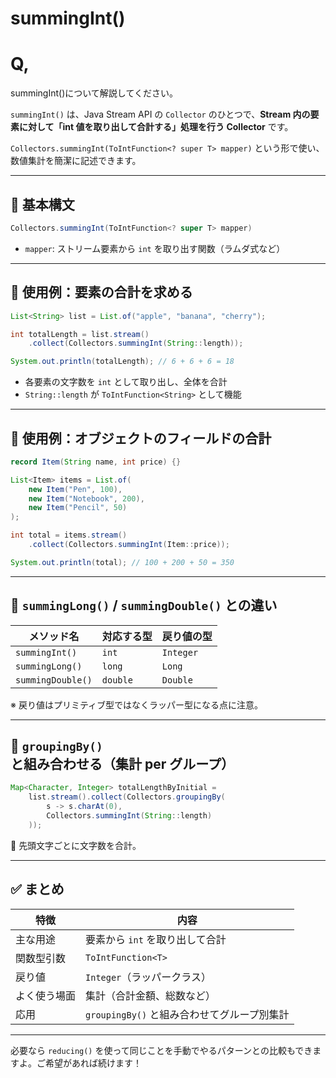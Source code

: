 # summingInt()

# Q,

summingInt()について解説してください。

`summingInt()` は、Java Stream API の `Collector` のひとつで、**Stream 内の要素に対して「int 値を取り出して合計する」処理を行う Collector** です。

`Collectors.summingInt(ToIntFunction<? super T> mapper)` という形で使い、数値集計を簡潔に記述できます。

---

## 🔹 基本構文

```java
Collectors.summingInt(ToIntFunction<? super T> mapper)
```

- `mapper`: ストリーム要素から `int` を取り出す関数（ラムダ式など）

---

## 🔸 使用例：要素の合計を求める

```java
List<String> list = List.of("apple", "banana", "cherry");

int totalLength = list.stream()
    .collect(Collectors.summingInt(String::length));

System.out.println(totalLength); // 6 + 6 + 6 = 18
```

- 各要素の文字数を `int` として取り出し、全体を合計
- `String::length` が `ToIntFunction<String>` として機能

---

## 🔸 使用例：オブジェクトのフィールドの合計

```java
record Item(String name, int price) {}

List<Item> items = List.of(
    new Item("Pen", 100),
    new Item("Notebook", 200),
    new Item("Pencil", 50)
);

int total = items.stream()
    .collect(Collectors.summingInt(Item::price));

System.out.println(total); // 100 + 200 + 50 = 350
```

---

## 🔸 `summingLong()` / `summingDouble()` との違い

| メソッド名 | 対応する型 | 戻り値の型 |
| --- | --- | --- |
| `summingInt()` | `int` | `Integer` |
| `summingLong()` | `long` | `Long` |
| `summingDouble()` | `double` | `Double` |

※ 戻り値はプリミティブ型ではなくラッパー型になる点に注意。

---

## 🔸 `groupingBy()` と組み合わせる（集計 per グループ）

```java
Map<Character, Integer> totalLengthByInitial =
    list.stream().collect(Collectors.groupingBy(
        s -> s.charAt(0),
        Collectors.summingInt(String::length)
    ));

```

📌 先頭文字ごとに文字数を合計。

---

## ✅ まとめ

| 特徴 | 内容 |
| --- | --- |
| 主な用途 | 要素から `int` を取り出して合計 |
| 関数型引数 | `ToIntFunction<T>` |
| 戻り値 | `Integer`（ラッパークラス） |
| よく使う場面 | 集計（合計金額、総数など） |
| 応用 | `groupingBy()` と組み合わせてグループ別集計 |

---

必要なら `reducing()` を使って同じことを手動でやるパターンとの比較もできますよ。ご希望があれば続けます！